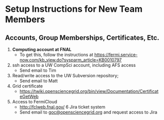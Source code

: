 Setup Instructions for New Team Members
=======================================

<span class="twiki-macro TOC" title="Contents:"></span>

Accounts, Group Memberships, Certificates, Etc.
-----------------------------------------------

1. **Computing account at FNAL**
    -   To get this, follow the instructions at <https://fermi.service-now.com/kb_view.do?sysparm_article=KB0010797>
2. ssh access to a UW CompSci account, including AFS access
    - Send email to Tim
3. Read/write access to the UW Subversion repository;
    - Send email to Matt 
4. Grid certificate
    - <https://twiki.opensciencegrid.org/bin/view/Documentation/CertificateGetWeb> 
5. Access to FermiCloud
    - <http://fclweb.fnal.gov/>
6 Jira ticket system
    - Send email to <goc@opensciencegrid.org> and request access to Jira

